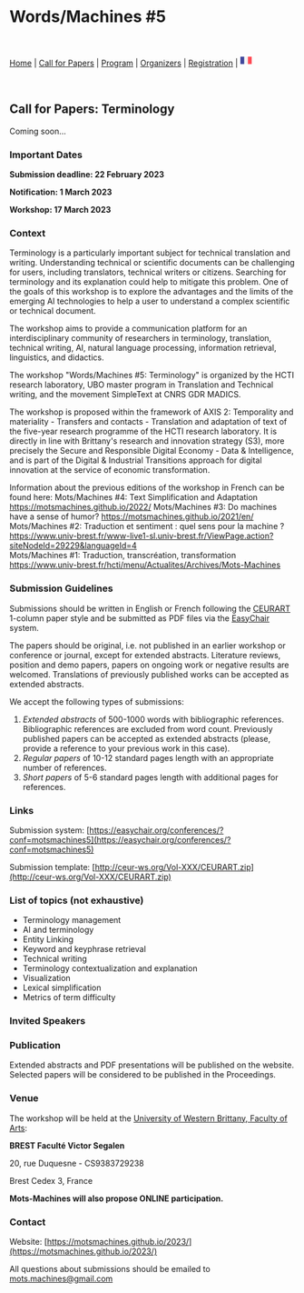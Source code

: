 # Words/Machines #5

<br>

[Home](https://motsmachines.github.io/2023/en) | [Call for Papers](https://motsmachines.github.io/2023/en/cfp) | [Program](https://motsmachines.github.io/2023/en/program) | [Organizers](https://motsmachines.github.io/2023/en/orga) | [Registration](https://motsmachines.github.io/2023/en/registration) | [<img src="FR.png" width="20">](https://motsmachines.github.io/2023/fr/cfp)

<br>

## Call for Papers: Terminology

Coming soon...

### Important Dates

**Submission deadline: 22 February 2023**

**Notification: 1 March 2023**

**Workshop: 17 March 2023**

### Context

Terminology is a particularly important subject for technical translation and writing. Understanding technical or scientific documents can be challenging for users, including translators, technical writers or citizens. Searching for terminology and its explanation could help to mitigate this problem. One of the goals of this workshop is to explore the advantages and the limits of the emerging AI technologies to help a user to understand a complex scientific or technical document.

The workshop aims to provide a communication platform for an interdisciplinary community of researchers in terminology, translation, technical writing, AI, natural language processing, information retrieval, linguistics, and didactics. 

The workshop "Words/Machines #5: Terminology" is organized by  the HCTI research laboratory, UBO master program in Translation and Technical writing, and the movement SimpleText at CNRS GDR MADICS.

The workshop is proposed within the framework of AXIS 2: Temporality and materiality - Transfers and contacts - Translation and adaptation of text of the five-year research programme of the HCTI research laboratory. It is directly in line with Brittany's research and innovation strategy (S3), more precisely the Secure and Responsible Digital Economy - Data & Intelligence, and is part of the Digital & Industrial Transitions approach for digital innovation at the service of economic transformation. 

Information about the previous editions of the workshop in French can be found here:
Mots/Machines #4: Text Simplification and Adaptation https://motsmachines.github.io/2022/ 
Mots/Machines #3: Do machines have a sense of humor? https://motsmachines.github.io/2021/en/ 
Mots/Machines #2: Traduction et sentiment : quel sens pour la machine ? https://www.univ-brest.fr/www-live1-sl.univ-brest.fr/ViewPage.action?siteNodeId=29229&languageId=4  
Mots/Machines #1: Traduction, transcréation, transformation https://www.univ-brest.fr/hcti/menu/Actualites/Archives/Mots-Machines 

### Submission Guidelines

Submissions should be written in English or French following the [CEURART](https://ceurws.wordpress.com/2020/03/31/ceurws-publishes-ceurart-paper-style/) 1-column paper style and be submitted as PDF files via the [EasyChair](https://easychair.org/conferences/?conf=motsmachines5) system. 

The papers should be original, i.e. not published in an earlier workshop or conference or journal, except for extended abstracts. Literature reviews, position and demo papers, papers on ongoing work or negative results are welcomed. Translations of previously published works can be accepted as extended abstracts.

We accept the following types of submissions:

1. *Extended abstracts* of 500-1000 words with bibliographic references. Bibliographic references are excluded from word count. Previously published papers can be accepted as extended abstracts (please, provide a reference to your previous work in this case).
2. *Regular papers* of 10-12 standard pages length with an appropriate number of references.
3. *Short papers* of 5-6 standard pages length with additional pages for references. 

### Links

Submission system: [https://easychair.org/conferences/?conf=motsmachines5](https://easychair.org/conferences/?conf=motsmachines5)

Submission template: [http://ceur-ws.org/Vol-XXX/CEURART.zip](http://ceur-ws.org/Vol-XXX/CEURART.zip)

### List of topics (not exhaustive)

* Terminology management
* AI and terminology
* Entity Linking
* Keyword and keyphrase retrieval
* Technical writing
* Terminology contextualization and explanation
* Visualization 
* Lexical simplification
* Metrics of term difficulty

### Invited Speakers

### Publication

Extended abstracts and PDF presentations will be published on the website. Selected papers will be considered to be published in the Proceedings. 

### Venue

The workshop will be held at the [University of Western Brittany, Faculty of Arts](https://www.univ-brest.fr/UFR-Lettres-et-Sciences-Humaines):

**BREST Faculté Victor Segalen**

20, rue Duquesne - CS9383729238

Brest Cedex 3, France

**Mots-Machines will also propose ONLINE participation.**

### Contact

Website: [https://motsmachines.github.io/2023/](https://motsmachines.github.io/2023/)

All questions about submissions should be emailed to [mots.machines@gmail.com](mailto:mots.machines@gmail.com)
